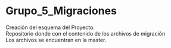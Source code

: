 # Grupo_5_Migraciones
Creación del esquema del Proyecto.<br>
Repositorio donde con el contenido de los archivos de migración <br>
Los archivos se encuentran en la master.
